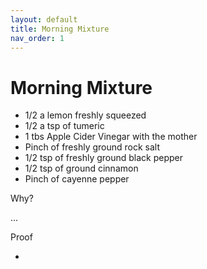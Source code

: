 ```yaml
---
layout: default
title: Morning Mixture
nav_order: 1
---
```


# Morning Mixture

 - 1/2 a lemon freshly squeezed
 - 1/2 a tsp of tumeric
 - 1 tbs Apple Cider Vinegar with the mother
 - Pinch of freshly ground rock salt
 - 1/2 tsp of freshly ground black pepper
 - 1/2 tsp of ground cinnamon
 - Pinch of cayenne pepper
 
Why?

...

Proof


 - 
